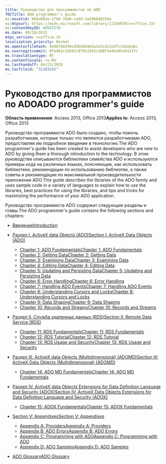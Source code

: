 ```yaml
---
title: Руководство для программистов по ADO
TOCTitle: ADO programmer's guide
ms:assetid: b68a982e-17b6-7dd6-ca9d-3a5960d815da
ms:mtpsurl: https://msdn.microsoft.com/library/JJ249876(v=office.15)
ms:contentKeyID: 48547278
ms.date: 09/18/2015
mtps_version: v=office.15
localization_priority: Normal
ms.openlocfilehash: b44bf60399cd3bdab9e5a1e51d13cbfc1daaba6c
ms.sourcegitcommit: 8fe462c32b91c87911942c188f3445e85a54137c
ms.translationtype: MT
ms.contentlocale: ru-RU
ms.lasthandoff: 04/23/2019
ms.locfileid: "32283242"
---
```

# <a name="ado-programmers-guide"></a><span data-ttu-id="dbd76-102">Руководство для программистов по ADO</span><span class="sxs-lookup"><span data-stu-id="dbd76-102">ADO programmer's guide</span></span>

<span data-ttu-id="dbd76-103">**Область применения**: Access 2013, Office 2013</span><span class="sxs-lookup"><span data-stu-id="dbd76-103">**Applies to**: Access 2013, Office 2013</span></span>

<span data-ttu-id="dbd76-104">Руководство программиста ADO было создано, чтобы помочь разработчикам, которые только что являются разработчиками ADO, предоставляя им подробное введение в технологию.</span><span class="sxs-lookup"><span data-stu-id="dbd76-104">The ADO programmer's guide has been created to assist developers who are new to ADO by giving them a thorough introduction to the technology.</span></span> <span data-ttu-id="dbd76-105">В этом руководстве описываются библиотеки семейства ADO и используются примеры кода на различных языках, поясняющие, как использовать библиотеки, рекомендации по использованию библиотек, а также советы и рекомендации по максимальной производительности приложения ADO.</span><span class="sxs-lookup"><span data-stu-id="dbd76-105">This guide describes the libraries of the ADO family and uses sample code in a variety of languages to explain how to use the libraries, best practices for using the libraries, and tips and tricks for maximizing the performance of your ADO application.</span></span>

<span data-ttu-id="dbd76-106">Руководство программиста ADO содержит следующие разделы и главы:</span><span class="sxs-lookup"><span data-stu-id="dbd76-106">The ADO programmer's guide contains the following sections and chapters:</span></span>

- [<span data-ttu-id="dbd76-107">Введение</span><span class="sxs-lookup"><span data-stu-id="dbd76-107">Introduction</span></span>](introduction-to-ado-programming.md)
  
- [<span data-ttu-id="dbd76-108">Раздел I. ActiveX data Objects (ADO)</span><span class="sxs-lookup"><span data-stu-id="dbd76-108">Section I: ActiveX Data Objects (ADO)</span></span>](section-i-activex-data-objects.md)
    
    - [<span data-ttu-id="dbd76-109">Chapter 1: ADO Fundamentals</span><span class="sxs-lookup"><span data-stu-id="dbd76-109">Chapter 1: ADO Fundamentals</span></span>](chapter-1-ado-fundamentals.md)
    - [<span data-ttu-id="dbd76-110">Chapter 2: Getting Data</span><span class="sxs-lookup"><span data-stu-id="dbd76-110">Chapter 2: Getting Data</span></span>](chapter-2-getting-data.md)
    - [<span data-ttu-id="dbd76-111">Chapter 3: Examining Data</span><span class="sxs-lookup"><span data-stu-id="dbd76-111">Chapter 3: Examining Data</span></span>](chapter-3-examining-data.md)
    - [<span data-ttu-id="dbd76-112">Chapter 4: Editing Data</span><span class="sxs-lookup"><span data-stu-id="dbd76-112">Chapter 4: Editing Data</span></span>](chapter-4-editing-data.md)
    - [<span data-ttu-id="dbd76-113">Chapter 5: Updating and Persisting Data</span><span class="sxs-lookup"><span data-stu-id="dbd76-113">Chapter 5: Updating and Persisting Data</span></span>](chapter-5-updating-and-persisting-data.md)
    - [<span data-ttu-id="dbd76-114">Chapter 6: Error Handling</span><span class="sxs-lookup"><span data-stu-id="dbd76-114">Chapter 6: Error Handling</span></span>](chapter-6-error-handling.md)
    - [<span data-ttu-id="dbd76-115">Chapter 7: Handling ADO Events</span><span class="sxs-lookup"><span data-stu-id="dbd76-115">Chapter 7: Handling ADO Events</span></span>](chapter-7-handling-ado-events.md)
    - [<span data-ttu-id="dbd76-116">Chapter 8: Understanding Cursors and Locks</span><span class="sxs-lookup"><span data-stu-id="dbd76-116">Chapter 8: Understanding Cursors and Locks</span></span>](chapter-8-understanding-cursors-and-locks.md)
    - [<span data-ttu-id="dbd76-117">Chapter 9: Data Shaping</span><span class="sxs-lookup"><span data-stu-id="dbd76-117">Chapter 9: Data Shaping</span></span>](chapter-9-data-shaping.md)
    - [<span data-ttu-id="dbd76-118">Chapter 10: Records and Streams</span><span class="sxs-lookup"><span data-stu-id="dbd76-118">Chapter 10: Records and Streams</span></span>](chapter-10-records-and-streams.md)

- [<span data-ttu-id="dbd76-119">Раздел II. Служба удаленных данных (RDS)</span><span class="sxs-lookup"><span data-stu-id="dbd76-119">Section II: Remote Data Service (RDS)</span></span>](section-ii-remote-data-service.md)
    
    - [<span data-ttu-id="dbd76-120">Chapter 11: RDS Fundamentals</span><span class="sxs-lookup"><span data-stu-id="dbd76-120">Chapter 11: RDS Fundamentals</span></span>](chapter-11-rds-fundamentals.md)
    - [<span data-ttu-id="dbd76-121">Chapter 12: RDS Tutorial</span><span class="sxs-lookup"><span data-stu-id="dbd76-121">Chapter 12: RDS Tutorial</span></span>](chapter-12-rds-tutorial.md)
    - [<span data-ttu-id="dbd76-122">Chapter 13: RDS Usage and Security</span><span class="sxs-lookup"><span data-stu-id="dbd76-122">Chapter 13: RDS Usage and Security</span></span>](chapter-13-rds-usage-and-security.md)

- [<span data-ttu-id="dbd76-123">Раздел III. ActiveX data Objects (Multidimensional) (ADOMD)</span><span class="sxs-lookup"><span data-stu-id="dbd76-123">Section III: ActiveX Data Objects (Multidimensional) (ADOMD)</span></span>](section-iii-ado-multidimensional-ado-md.md)
    
    - [<span data-ttu-id="dbd76-124">Chapter 14: ADO MD Fundamentals</span><span class="sxs-lookup"><span data-stu-id="dbd76-124">Chapter 14: ADO MD Fundamentals</span></span>](chapter-14-ado-md-fundamentals.md)

- [<span data-ttu-id="dbd76-125">Раздел IV. ActiveX data Objects Extensions for Data Definition Language and Security (ADOX)</span><span class="sxs-lookup"><span data-stu-id="dbd76-125">Section IV: ActiveX Data Objects Extensions for Data Definition Language and Security (ADOX)</span></span>](section-iv-ado-extensions-for-data-definition-language-and-security-adox.md)
    
    - [<span data-ttu-id="dbd76-126">Chapter 15: ADOX Fundamentals</span><span class="sxs-lookup"><span data-stu-id="dbd76-126">Chapter 15: ADOX Fundamentals</span></span>](chapter-15-adox-fundamentals.md)

- [<span data-ttu-id="dbd76-127">Section V: Appendixes</span><span class="sxs-lookup"><span data-stu-id="dbd76-127">Section V: Appendixes</span></span>](section-v-appendixes.md)
    
    - [<span data-ttu-id="dbd76-128">Appendix A: Providers</span><span class="sxs-lookup"><span data-stu-id="dbd76-128">Appendix A: Providers</span></span>](appendix-a-providers.md)
    - [<span data-ttu-id="dbd76-129">Appendix B: ADO Errors</span><span class="sxs-lookup"><span data-stu-id="dbd76-129">Appendix B: ADO Errors</span></span>](appendix-b-ado-errors.md)
    - [<span data-ttu-id="dbd76-130">Appendix C: Programming with ADO</span><span class="sxs-lookup"><span data-stu-id="dbd76-130">Appendix C: Programming with ADO</span></span>](appendix-c-programming-with-ado.md)
    - [<span data-ttu-id="dbd76-131">Appendix D: ADO Samples</span><span class="sxs-lookup"><span data-stu-id="dbd76-131">Appendix D: ADO Samples</span></span>](appendix-d-ado-samples.md)

- [<span data-ttu-id="dbd76-132">ADO Glossary</span><span class="sxs-lookup"><span data-stu-id="dbd76-132">ADO Glossary</span></span>](ado-glossary.md)

